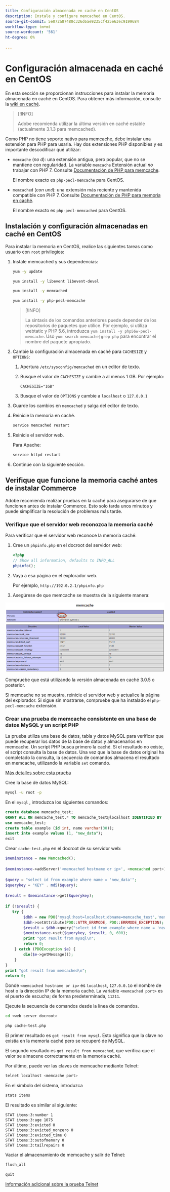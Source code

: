 ```yaml
---
title: Configuración almacenada en caché en CentOS
description: Instale y configure memcached en CentOS.
source-git-commit: 5e072a87480c326d6ae9235cf425e63ec9199684
workflow-type: tm+mt
source-wordcount: '561'
ht-degree: 0%

---
```



# Configuración almacenada en caché en CentOS

En esta sección se proporcionan instrucciones para instalar la memoria almacenada en caché en CentOS. Para obtener más información, consulte la [wiki en caché](https://github.com/memcached/old-wiki).

>[!INFO]
>
>Adobe recomienda utilizar la última versión en caché estable (actualmente 3.1.3 para memcached).

Como PHP no tiene soporte nativo para memcache, debe instalar una extensión para PHP para usarla. Hay dos extensiones PHP disponibles y es importante descodificar qué utilizar:

- `memcache` (_no d_): una extensión antigua, pero popular, que no se mantiene con regularidad.
La variable `memcache` Extensión actual _no_ trabajar con PHP 7. Consulte [Documentación de PHP para memcache](https://www.php.net/manual/en/book.memcache.php).

   El nombre exacto es `php-pecl-memcache` para CentOS.

- `memcached` (_con un`d`_): una extensión más reciente y mantenida compatible con PHP 7. Consulte [Documentación de PHP para memoria en caché](https://www.php.net/manual/en/book.memcached.php).

   El nombre exacto es `php-pecl-memcached` para CentOS.

## Instalación y configuración almacenadas en caché en CentOS

Para instalar la memoria en CentOS, realice las siguientes tareas como usuario con `root` privilegios:

1. Instale memcached y sus dependencias:

   ```bash
   yum -y update
   ```

   ```bash
   yum install -y libevent libevent-devel
   ```

   ```bash
   yum install -y memcached
   ```

   ```bash
   yum install -y php-pecl-memcache
   ```

   >[!INFO]
   >
   >La sintaxis de los comandos anteriores puede depender de los repositorios de paquetes que utilice. Por ejemplo, si utiliza webtatic y PHP 5.6, introduzca `yum install -y php56w-pecl-memcache`. Uso `yum search memcache|grep php` para encontrar el nombre del paquete apropiado.


1. Cambie la configuración almacenada en caché para `CACHESIZE` y `OPTIONS`:

   1. Apertura `/etc/sysconfig/memcached` en un editor de texto.
   1. Busque el valor de `CACHESIZE` y cambie a al menos 1 GB. Por ejemplo:

      ```config
      CACHESIZE="1GB"
      ```

   1. Busque el valor de `OPTIONS` y cambie a `localhost` o `127.0.0.1`

1. Guarde los cambios en `memcached` y salga del editor de texto.
1. Reinicie la memoria en caché.

   ```bash
   service memcached restart
   ```

1. Reinicie el servidor web.

   Para Apache:

   ```bash
   service httpd restart
   ```

1. Continúe con la siguiente sección.

## Verifique que funcione la memoria caché antes de instalar Commerce

Adobe recomienda realizar pruebas en la caché para asegurarse de que funcionen antes de instalar Commerce. Esto solo tarda unos minutos y puede simplificar la resolución de problemas más tarde.

### Verifique que el servidor web reconozca la memoria caché

Para verificar que el servidor web reconoce la memoria caché:

1. Cree un `phpinfo.php` en el docroot del servidor web:

   ```php
   <?php
   // Show all information, defaults to INFO_ALL
   phpinfo();
   ```

1. Vaya a esa página en el explorador web.

   Por ejemplo, `http://192.0.2.1/phpinfo.php`

1. Asegúrese de que memcache se muestra de la siguiente manera:

![Confirmar que el servidor web reconozca memcache](../../assets/configuration/memcache.png)

Compruebe que está utilizando la versión almacenada en caché 3.0.5 o posterior.

Si memcache no se muestra, reinicie el servidor web y actualice la página del explorador. Si sigue sin mostrarse, compruebe que ha instalado el `php-pecl-memcache` extensión.

### Crear una prueba de memcache consistente en una base de datos MySQL y un script PHP

La prueba utiliza una base de datos, tabla y datos MySQL para verificar que puede recuperar los datos de la base de datos y almacenarlos en memcache. Un script PHP busca primero la caché. Si el resultado no existe, el script consulta la base de datos. Una vez que la base de datos original ha completado la consulta, la secuencia de comandos almacena el resultado en memcache, utilizando la variable `set` comando.

[Más detalles sobre esta prueba](https://www.digitalocean.com/community/tutorials/how-to-install-and-use-memcache-on-ubuntu-12-04)

Cree la base de datos MySQL:

```bash
mysql -u root -p
```

En el `mysql` , introduzca los siguientes comandos:

```sql
create database memcache_test;
GRANT ALL ON memcache_test.* TO memcache_test@localhost IDENTIFIED BY 'memcache_test';
use memcache_test;
create table example (id int, name varchar(30));
insert into example values (1, "new_data");
exit
```

Crear `cache-test.php` en el docroot de su servidor web:

```php
$meminstance = new Memcached();

$meminstance->addServer('<memcached hostname or ip>', <memcached port>);

$query = "select id from example where name = 'new_data'";
$querykey = "KEY" . md5($query);

$result = $meminstance->get($querykey);

if (!$result) {
   try {
        $dbh = new PDO('mysql:host=localhost;dbname=memcache_test','memcache_test','memcache_test');
        $dbh->setAttribute(PDO::ATTR_ERRMODE, PDO::ERRMODE_EXCEPTION);
        $result = $dbh->query("select id from example where name = 'new_data'")->fetch();
        $meminstance->set($querykey, $result, 0, 600);
        print "got result from mysql\n";
        return 0;
    } catch (PDOException $e) {
        die($e->getMessage());
    }
}
print "got result from memcached\n";
return 0;
```

Donde `<memcached hostname or ip>` es `localhost`, `127.0.0.1`o el nombre de host o la dirección IP de la memoria caché. La variable `<memcached port>` es el puerto de escucha; de forma predeterminada, `11211`.

Ejecute la secuencia de comandos desde la línea de comandos.

```bash
cd <web server docroot>
```

```bash
php cache-test.php
```

El primer resultado es `got result from mysql`. Esto significa que la clave no existía en la memoria caché pero se recuperó de MySQL.

El segundo resultado es `got result from memcached`, que verifica que el valor se almacene correctamente en la memoria caché.

Por último, puede ver las claves de memcache mediante Telnet:

```bash
telnet localhost <memcache port>
```

En el símbolo del sistema, introduzca

```bash
stats items
```

El resultado es similar al siguiente:

```terminal
STAT items:3:number 1
STAT items:3:age 1075
STAT items:3:evicted 0
STAT items:3:evicted_nonzero 0
STAT items:3:evicted_time 0
STAT items:3:outofmemory 0
STAT items:3:tailrepairs 0
```

Vaciar el almacenamiento de memcache y salir de Telnet:

```bash
flush_all
```

```bash
quit
```

[Información adicional sobre la prueba Telnet](https://darkcoding.net/software/memcached-list-all-keys/)
